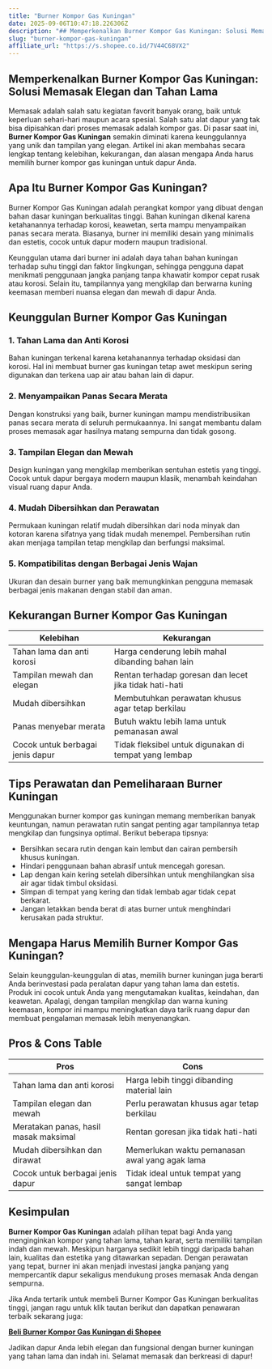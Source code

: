 ```yaml
---
title: "Burner Kompor Gas Kuningan"
date: 2025-09-06T10:47:18.226306Z
description: "## Memperkenalkan Burner Kompor Gas Kuningan: Solusi Memasak Elegan dan Tahan Lama..."
slug: "burner-kompor-gas-kuningan"
affiliate_url: "https://s.shopee.co.id/7V44C68VX2"
---
```

## Memperkenalkan Burner Kompor Gas Kuningan: Solusi Memasak Elegan dan Tahan Lama

Memasak adalah salah satu kegiatan favorit banyak orang, baik untuk keperluan sehari-hari maupun acara spesial. Salah satu alat dapur yang tak bisa dipisahkan dari proses memasak adalah kompor gas. Di pasar saat ini, **Burner Kompor Gas Kuningan** semakin diminati karena keunggulannya yang unik dan tampilan yang elegan. Artikel ini akan membahas secara lengkap tentang kelebihan, kekurangan, dan alasan mengapa Anda harus memilih burner kompor gas kuningan untuk dapur Anda.

## Apa Itu Burner Kompor Gas Kuningan?

Burner Kompor Gas Kuningan adalah perangkat kompor yang dibuat dengan bahan dasar kuningan berkualitas tinggi. Bahan kuningan dikenal karena ketahanannya terhadap korosi, keawetan, serta mampu menyampaikan panas secara merata. Biasanya, burner ini memiliki desain yang minimalis dan estetis, cocok untuk dapur modern maupun tradisional.

Keunggulan utama dari burner ini adalah daya tahan bahan kuningan terhadap suhu tinggi dan faktor lingkungan, sehingga pengguna dapat menikmati penggunaan jangka panjang tanpa khawatir kompor cepat rusak atau korosi. Selain itu, tampilannya yang mengkilap dan berwarna kuning keemasan memberi nuansa elegan dan mewah di dapur Anda.

## Keunggulan Burner Kompor Gas Kuningan

### 1. Tahan Lama dan Anti Korosi
Bahan kuningan terkenal karena ketahanannya terhadap oksidasi dan korosi. Hal ini membuat burner gas kuningan tetap awet meskipun sering digunakan dan terkena uap air atau bahan lain di dapur.

### 2. Menyampaikan Panas Secara Merata
Dengan konstruksi yang baik, burner kuningan mampu mendistribusikan panas secara merata di seluruh permukaannya. Ini sangat membantu dalam proses memasak agar hasilnya matang sempurna dan tidak gosong.

### 3. Tampilan Elegan dan Mewah
Design kuningan yang mengkilap memberikan sentuhan estetis yang tinggi. Cocok untuk dapur bergaya modern maupun klasik, menambah keindahan visual ruang dapur Anda.

### 4. Mudah Dibersihkan dan Perawatan
Permukaan kuningan relatif mudah dibersihkan dari noda minyak dan kotoran karena sifatnya yang tidak mudah menempel. Pembersihan rutin akan menjaga tampilan tetap mengkilap dan berfungsi maksimal.

### 5. Kompatibilitas dengan Berbagai Jenis Wajan
Ukuran dan desain burner yang baik memungkinkan pengguna memasak berbagai jenis makanan dengan stabil dan aman.

## Kekurangan Burner Kompor Gas Kuningan

| Kelebihan                     | Kekurangan                                 |
|------------------------------|--------------------------------------------|
| Tahan lama dan anti korosi | Harga cenderung lebih mahal dibanding bahan lain |
| Tampilan mewah dan elegan  | Rentan terhadap goresan dan lecet jika tidak hati-hati |
| Mudah dibersihkan          | Membutuhkan perawatan khusus agar tetap berkilau |
| Panas menyebar merata      | Butuh waktu lebih lama untuk pemanasan awal |
| Cocok untuk berbagai jenis dapur | Tidak fleksibel untuk digunakan di tempat yang lembap  

## Tips Perawatan dan Pemeliharaan Burner Kuningan

Menggunakan burner kompor gas kuningan memang memberikan banyak keuntungan, namun perawatan rutin sangat penting agar tampilannya tetap mengkilap dan fungsinya optimal. Berikut beberapa tipsnya:

- Bersihkan secara rutin dengan kain lembut dan cairan pembersih khusus kuningan.
- Hindari penggunaan bahan abrasif untuk mencegah goresan.
- Lap dengan kain kering setelah dibersihkan untuk menghilangkan sisa air agar tidak timbul oksidasi.
- Simpan di tempat yang kering dan tidak lembab agar tidak cepat berkarat.
- Jangan letakkan benda berat di atas burner untuk menghindari kerusakan pada struktur.

## Mengapa Harus Memilih Burner Kompor Gas Kuningan?

Selain keunggulan-keunggulan di atas, memilih burner kuningan juga berarti Anda berinvestasi pada peralatan dapur yang tahan lama dan estetis. Produk ini cocok untuk Anda yang mengutamakan kualitas, keindahan, dan keawetan. Apalagi, dengan tampilan mengkilap dan warna kuning keemasan, kompor ini mampu meningkatkan daya tarik ruang dapur dan membuat pengalaman memasak lebih menyenangkan.

## Pros & Cons Table

| Pros                                    | Cons                                                    |
|-----------------------------------------|---------------------------------------------------------|
| Tahan lama dan anti korosi            | Harga lebih tinggi dibanding material lain             |
| Tampilan elegan dan mewah             | Perlu perawatan khusus agar tetap berkilau             |
| Meratakan panas, hasil masak maksimal| Rentan goresan jika tidak hati-hati                     |
| Mudah dibersihkan dan dirawat       | Memerlukan waktu pemanasan awal yang agak lama        |
| Cocok untuk berbagai jenis dapur     | Tidak ideal untuk tempat yang sangat lembap          |

## Kesimpulan

**Burner Kompor Gas Kuningan** adalah pilihan tepat bagi Anda yang menginginkan kompor yang tahan lama, tahan karat, serta memiliki tampilan indah dan mewah. Meskipun harganya sedikit lebih tinggi daripada bahan lain, kualitas dan estetika yang ditawarkan sepadan. Dengan perawatan yang tepat, burner ini akan menjadi investasi jangka panjang yang mempercantik dapur sekaligus mendukung proses memasak Anda dengan sempurna.

Jika Anda tertarik untuk membeli Burner Kompor Gas Kuningan berkualitas tinggi, jangan ragu untuk klik tautan berikut dan dapatkan penawaran terbaik sekarang juga:

[**Beli Burner Kompor Gas Kuningan di Shopee**](https://s.shopee.co.id/7V44C68VX2)

Jadikan dapur Anda lebih elegan dan fungsional dengan burner kuningan yang tahan lama dan indah ini. Selamat memasak dan berkreasi di dapur!